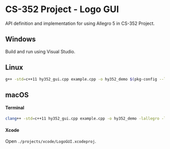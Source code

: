 CS-352 Project - Logo GUI
=========================

API definition and implementation for using Allegro 5 in CS-352 Project.


## Windows

Build and run using Visual Studio.


## Linux

```sh
g++ -std=c++11 hy352_gui.cpp example.cpp -o hy352_demo $(pkg-config --libs allegro-5 allegro_image-5 allegro_primitives-5 allegro_font-5 allegro_ttf-5)
```


## macOS

#### Terminal

```sh
clang++ -std=c++11 hy352_gui.cpp example.cpp -o hy352_demo -lallegro -lallegro_primitives -lallegro_image -lallegro_ttf -lallegro_font -lallegro_main
```

#### Xcode

Open `./projects/xcode/LogoGUI.xcodeproj`.